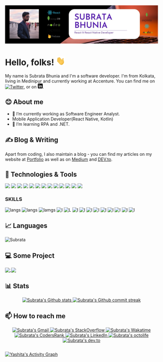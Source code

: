 [![Header](https://raw.githubusercontent.com/subrata-bhunia/subrata-bhunia/master/readme_header1.png "Header")](https://mr-subrata.web.app/)

# Hello, folks! <img src="https://raw.githubusercontent.com/subrata-bhunia/subrata-bhunia/master/wave.gif" width="30px" height="30px">

My name is Subrata Bhunia and I'm a software developer. I'm from Kolkata, living in Medinipur and currently working at Accenture. You can find me on [![Twitter][1.2]][1],  or on [![LinkedIn][3.2]][3].

## **😊 About me**

- 🔭 I’m currently working as Software Engineer Analyst.
- Mobile Application Developer(React Native, Kotlin)
- 🌱 I’m learning RPA and .NET.


## &#x270d; **Blog & Writing**

Apart from coding, I also maintain a blog - you can find my articles on my website at [Portfolio](https://about.subrata.tech/) as well as on [Medium](https://medium.com/@) and [DEV.to](https://dev.to/@).

## 🔧 Technologies & Tools

![](https://img.shields.io/badge/OS-Linux-informational?style=flat&logo=linux&logoColor=white&color=2bbc8a)
![](https://img.shields.io/badge/Editor-IntelliJ_IDEA-informational?style=flat&logo=intellij-idea&logoColor=white&color=2bbc8a)
![](https://img.shields.io/badge/Code-Python-informational?style=flat&logo=python&logoColor=white&color=2bbc8a)
![](https://img.shields.io/badge/Code-JavaScript-informational?style=flat&logo=javascript&logoColor=white&color=2bbc8a)
![](https://img.shields.io/badge/Code-Golang-informational?style=flat&logo=go&logoColor=white&color=2bbc8a)
![](https://img.shields.io/badge/Code-Make-informational?style=flat&logo=cmake&logoColor=white&color=2bbc8a)
![](https://img.shields.io/badge/Code-Vue-informational?style=flat&logo=vue.js&logoColor=white&color=2bbc8a)
![](https://img.shields.io/badge/Shell-Bash-informational?style=flat&logo=gnu-bash&logoColor=white&color=2bbc8a)
![](https://img.shields.io/badge/Tools-PostgreSQL-informational?style=flat&logo=postgresql&logoColor=white&color=2bbc8a)
![](https://img.shields.io/badge/Tools-Docker-informational?style=flat&logo=docker&logoColor=white&color=2bbc8a)
![](https://img.shields.io/badge/Tools-Kubernetes-informational?style=flat&logo=kubernetes&logoColor=white&color=2bbc8a)
![](https://img.shields.io/badge/Tools-Red_Hat_OpenShift-informational?style=flat&logo=red-hat-open-shift&logoColor=white&color=2bbc8a)
![](https://img.shields.io/badge/Cloud-Digital_Ocean-informational?style=flat&logo=digitalocean&logoColor=white&color=2bbc8a)

### SKILLS 
![langs](https://img.shields.io/badge/Python-FFD43B?style=for-the-badge&logo=python&logoColor=darkgreen)
![langs](https://img.shields.io/badge/CSS3-1572B6?style=for-the-badge&logo=css3&logoColor=white)
![lamgs](https://img.shields.io/badge/JavaScript-F7DF1E?style=for-the-badge&logo=javascript&logoColor=black)
![l](https://img.shields.io/badge/HTML5-E34F26?style=for-the-badge&logo=html5&logoColor=white) 
![L](https://img.shields.io/badge/Node.js-43853D?style=for-the-badge&logo=node-dot-js&logoColor=white)
![l](https://img.shields.io/badge/C%2B%2B-00599C?style=for-the-badge&logo=c%2B%2B&logoColor=white)
![l](https://img.shields.io/badge/Java-ED8B00?style=for-the-badge&logo=java&logoColor=white)
![l](https://img.shields.io/badge/TensorFlow-FF6F00?style=for-the-badge&logo=TensorFlow&logoColor=white)
![l](https://img.shields.io/badge/MySQL-00000F?style=for-the-badge&logo=mysql&logoColor=white)
![l](https://img.shields.io/badge/Angular-DD0031?style=for-the-badge&logo=angular&logoColor=white)
![l](https://img.shields.io/badge/React-20232A?style=for-the-badge&logo=react&logoColor=61DAFB)
![l](https://img.shields.io/badge/Django-092E20?style=for-the-badge&logo=django&logoColor=green)
![l](https://img.shields.io/badge/firebase-ffca28?style=for-the-badge&logo=firebase&logoColor=black)
![l](https://img.shields.io/badge/Kali_Linux-557C94?style=for-the-badge&logo=kali-linux&logoColor=white)


##  &#x1f4c8; **Languages**

<img  src="https://github-readme-stats.vercel.app/api/top-langs?username=subrata-bhunia&show_icons=true&locale=en&layout=compact&theme=radical" alt="Subrata" />
 
 ## **💻 Some Project**
 
<div>
  <a href="https://github.com/subrata-bhunia/python-project-blueprint">
  <img align="center" width="49%" src="https://github-readme-stats.vercel.app/api/pin/?username=subrata-bhunia&repo=react-native-dark-mode&title_color=ffffff&text_color=c9cacc&icon_color=2bbc8a&bg_color=1d1f21" />
</a>
<a href="https://github.com/subrata-bhunia/go-project-blueprint">
  <img align="center" width="49%" src="https://github-readme-stats.vercel.app/api/pin/?username=subrata-bhunia&repo=online-currier-system-app&title_color=ffffff&text_color=c9cacc&icon_color=2bbc8a&bg_color=1d1f21" />
</a>
</div>
<!-- links to social media icons -->

<!-- Status -->

## **📊 Stats**

<div align="center" style="text-align:center">
    <a href="#">
        <img width="49%" src="https://github-readme-stats.vercel.app/api?username=subrata-bhunia&show_icons=true&theme=monokai&count_private=true"
            alt="Subrata's Github stats">
    </a>
    <a href="#">
        <img width="49%" src="https://github-readme-streak-stats.herokuapp.com/?user=subrata-bhunia&theme=monokai"
            alt="Subrata's Github commit streak">
    </a>
<!--     <a href="https://wakatime.com/@subrata_bhunia/">
        <img width="70%" src="https://github-readme-stats.vercel.app/api/wakatime?username=subrata_bhunia&hide_progress=false&layout=compact&custom_title=Wakatime%20last%20year%20Stats"
            alt="Subrata's wakatime last year stats">
    </a> -->
</div>

<!-- How to reach me -->


## **📫 How to reach me**


<div align="center" style="text-align:center">
    <a href="mailto:contact.sbhunia@gmail.com">
        <img src="https://img.shields.io/badge/-Gmail-EA4335?style=for-the-badge&logo=Gmail&logoColor=white"
            alt="Subrata's Gmail">
    </a>
    <a href="#">
        <img src="https://img.shields.io/badge/-SO-F58025?style=for-the-badge&logo=StackOverflow&logoColor=white"
            alt="Subrata's StackOverflow">
    </a>
    <a href="#">
        <img src="https://img.shields.io/badge/-WakaTime-c14430?style=for-the-badge&logo=Wakatime&logoColor=white@Josee9988&color=green"
            alt="Subrata's Wakatime">
    </a>
    <a href="#">
        <img src="https://img.shields.io/badge/CodersRank-67A4AC?style=for-the-badge&logo=codersrank&logoColor=white"
            alt="Subrata's CodersRank">
    </a>
    <a href="#">
        <img src="https://img.shields.io/badge/LinkedIn-0A66C2?style=for-the-badge&logo=linkedin&logoColor=white"
            alt="Subrata's LinkedIn">
    </a>
    <a href="#">
        <img src="https://img.shields.io/badge/OctoLife-333?style=for-the-badge&logo=github&logoColor=white"
            alt="Subrata's octolife">
    </a>
    <a href="#">
        <img src="https://img.shields.io/badge/Dev.to-0A0A0A?style=for-the-badge&logo=dev.to&logoColor=white"
            alt="Subrata's dev.to">
    </a>
</div>

<!-- icons with padding -->

[1.1]: http://i.imgur.com/tXSoThF.png (twitter icon with padding)
[2.1]: http://i.imgur.com/0o48UoR.png (github icon with padding)

<!-- icons without padding -->

[1.2]: http://i.imgur.com/wWzX9uB.png (twitter icon without padding)
[2.2]: http://i.imgur.com/9I6NRUm.png (github icon without padding)
[3.2]: https://raw.githubusercontent.com/subrata-bhunia/subrata-bhunia/master/linkedin-3-16.png (LinkedIn icon without padding)


<!-- links to your social media accounts -->

[1]: https://twitter.com/contact_subrata
[2]: https://github.com/subrata-bhunia
[3]: https://www.linkedin.com/in/contact-subrata/

##
<a href="#"><img alt="Yashita's Activity Graph" src="https://activity-graph.herokuapp.com/graph?username=subrata-bhunia&custom_title=Subrata's%20Contribution%20Graph&bg_color=0D1117&color=F0DB4F&line=FFFFFF&point=F0DB4F&hide_border=true" /></a>

<!-- ![Snake animation](https://github.com/rafaballerini/rafaballerini/blob/output/github-contribution-grid-snake.svg) -->
<!-- Resources -->
<!-- Icons: https://simpleicons.org/ -->
<!-- GitHub Stats: https://github.com/anuraghazra/github-readme-stats -->
<!-- Emojis: https://emojipedia.org/emoji/ -->
<!-- HTML Emojis: https://www.fileformat.info/index.htm -->
<!-- Shields: https://shields.io/ -->
<!-- Awesome GitHub Profile README: https://github.com/abhisheknaiidu/awesome-github-profile-readme -->
